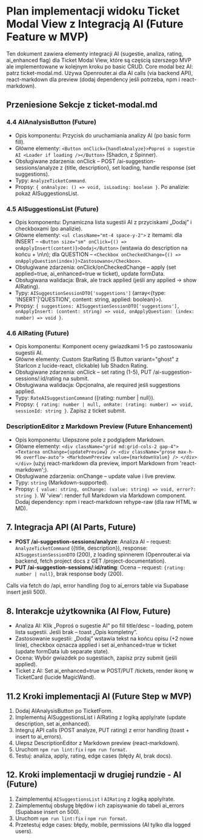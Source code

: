 # Plan implementacji widoku Ticket Modal View z Integracją AI (Future Feature w MVP)

Ten dokument zawiera elementy integracji AI (sugestie, analiza, rating, ai_enhanced flag) dla Ticket Modal View, które są częścią szerszego MVP ale implementowane w kolejnym kroku po basic CRUD. Core modal bez AI: patrz ticket-modal.md. Używa Openrouter.ai dla AI calls (via backend API), react-markdown dla preview (dodaj dependency jeśli potrzeba, npm i react-markdown).

## Przeniesione Sekcje z ticket-modal.md

### 4.4 AIAnalysisButton (Future)

- Opis komponentu: Przycisk do uruchamiania analizy AI (po basic form fill).
- Główne elementy: `<Button onClick={handleAnalyze}>Poproś o sugestie AI <Loader if loading /></Button>` (Shadcn, z Spinner).
- Obsługiwane zdarzenia: onClick – POST /ai-suggestion-sessions/analyze z {title, description}, set loading, handle response (set suggestions).
- Typy: `AnalyzeTicketCommand`.
- Propsy: `{ onAnalyze: () => void, isLoading: boolean }`. Po analizie: pokaż AISuggestionsList.

### 4.5 AISuggestionsList (Future)

- Opis komponentu: Dynamiczna lista sugestii AI z przyciskami „Dodaj” i checkboxami (po analizie).
- Główne elementy: `<ul className="mt-4 space-y-2">` z itemami: dla INSERT – `<Button size="sm" onClick={() => onApplyInsert(content)}>Dodaj</Button>` (wstawia do description na końcu + \n\n); dla QUESTION – `<Checkbox onCheckedChange={() => onApplyQuestion(index)}>Zastosowano</Checkbox>`.
- Obsługiwane zdarzenia: onClick/onCheckedChange – apply (set applied=true, ai_enhanced=true w ticket), update formData.
- Obsługiwana walidacja: Brak, ale track applied (jeśli any applied → show AIRating).
- Typy: `AISuggestionSessionDTO['suggestions']` (array<{type: 'INSERT'|'QUESTION', content: string, applied: boolean}>).
- Propsy: `{ suggestions: AISuggestionSessionDTO['suggestions'], onApplyInsert: (content: string) => void, onApplyQuestion: (index: number) => void }`.

### 4.6 AIRating (Future)

- Opis komponentu: Komponent oceny gwiazdkami 1-5 po zastosowaniu sugestii AI.
- Główne elementy: Custom StarRating (5 Button variant="ghost" z StarIcon z lucide-react, clickable) lub Shadcn Rating.
- Obsługiwane zdarzenia: onClick – set rating (1-5), PUT /ai-suggestion-sessions/:id/rating na submit.
- Obsługiwana walidacja: Opcjonalna, ale required jeśli suggestions applied.
- Typy: `RateAISuggestionCommand` ({rating: number | null}).
- Propsy: `{ rating: number | null, onRate: (rating: number) => void, sessionId: string }`. Zapisz z ticket submit.

### DescriptionEditor z Markdown Preview (Future Enhancement)

- Opis komponentu: Ulepszone pole z podglądem Markdown.
- Główne elementy: `<div className="grid md:grid-cols-2 gap-4"> <Textarea onChange={updatePreview} /> <div className="prose max-h-96 overflow-auto"> <MarkdownPreview value={markdownValue} /> </div> </div>` (użyj react-markdown dla preview, import Markdown from 'react-markdown';).
- Obsługiwane zdarzenia: onChange – update value i live preview.
- Typy: `string` (Markdown-supported).
- Propsy: `{ value: string, onChange: (value: string) => void, error?: string }`. W 'view': render full Markdown via Markdown component. Dodaj dependency: npm i react-markdown rehype-raw (dla raw HTML w MD).

## 7. Integracja API (AI Parts, Future)

- **POST /ai-suggestion-sessions/analyze**: Analiza AI – request: `AnalyzeTicketCommand` ({title, description}), response: `AISuggestionSessionDTO` (200), z loading spinnerem (Openrouter.ai via backend, fetch project docs z GET /project-documentation).
- **PUT /ai-suggestion-sessions/:id/rating**: Ocena – request: `{rating: number | null}`, brak response body (200).

Calls via fetch do /api, error handling (log to ai_errors table via Supabase insert jeśli 500).

## 8. Interakcje użytkownika (AI Flow, Future)

- Analiza AI: Klik „Poproś o sugestie AI” po fill title/desc – loading, potem lista sugestii. Jeśli brak – toast „Opis kompletny”.
- Zastosowanie sugestii: „Dodaj” wstawia tekst na końcu opisu (+2 nowe linie), checkbox oznacza applied i set ai_enhanced=true w ticket (update formData lub separate state).
- Ocena: Wybór gwiazdek po sugestiach, zapisz przy submit (jeśli applied).
- Ticket z AI: Set ai_enhanced=true w POST/PUT /tickets, render ikonę w TicketCard (lucide MagicWand).

## 11.2 Kroki implementacji AI (Future Step w MVP)

1. Dodaj AIAnalysisButton po TicketForm.
2. Implementuj AISuggestionsList i AIRating z logiką apply/rate (update description, set ai_enhanced).
3. Integruj API calls (POST analyze, PUT rating) z error handling (toast + insert to ai_errors).
4. Ulepsz DescriptionEditor z Markdown preview (react-markdown).
5. Uruchom `npm run lint:fix` i `npm run format`.
6. Testuj: analiza, apply, rating, edge cases (błędy AI, brak docs).

## 12. Kroki implementacji w drugiej rundzie - AI (Future)

1. Zaimplementuj `AISuggestionsList` i `AIRating` z logiką apply/rate.
2. Zaimplementuj obsługę błędów i ich zapisywanie do tabeli ai_errors (Supabase insert on 500).
3. Uruchom `npm run lint:fix` i `npm run format`.
4. Przetestuj edge cases: błędy, mobile, permissions (AI tylko dla logged users).
